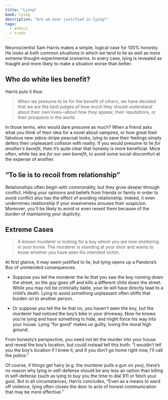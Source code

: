 ```yaml
---
title: "Lying"
book: lying
description: "Are we ever justified in lying?"
tags:
  - ethics
  - truth
---
```


Neuroscientist Sam Harris makes a simple, logical case for 100% honesty. He looks at both common situations in which we tend to lie as well as more extreme thought-experimental scenarios. In every case, lying is revealed as fraught and more likely to make a situation worse than better.

## Who do white lies benefit?

Harris puts it thus:

> When we presume to lie for the benefit of others, we have decided that we are the best judges of how much they should understand about their own lives—about how they appear, their reputations, or their prospects in the world.

In those terms, who would dare presume as much? When a friend asks what you think of their idea for a novel about vampires, or how great their fabulous new zebra-stripe peacoat looks, lying to save their feelings simply defers their unpleasant collision with reality. If you would presume to lie *for another’s benefit*, then it’s quite clear that honesty is more beneficial. More often, white lies are *for our own benefit*, to avoid some social discomfort at the expense of another.

## “To lie is to recoil from relationship”

Relationships often begin with commonality, but they grow deeper through conflict. Hiding your opinions and beliefs from friends or family in order to avoid conflict also has the effect of avoiding relationship. Indeed, it even undermines relationship if your evasiveness arouses their suspicion. Moreover, you’ll be likely to avoid or even resent them because of the burden of maintaining your duplicity.

## Extreme Cases

> A known murderer is looking for a boy whom you are now sheltering in your home. The murderer is standing at your door and wants to know whether you have seen his intended victim.

At first glance, it may seem justified to lie, but lying opens up a Pandora’s Box of unintended consequences.

* Suppose you tell the murderer the lie that you saw the boy running down the street, so the guy goes off and kills a different child down the street. While you may not be criminally liable, your lie will have directly lead to a child’s death. Lying to avoid something unpleasant often shifts that burden on to another person.

* Or suppose you tell the lie that no, you haven’t seen the boy, but the murderer had noticed the boy’s bike in your driveway. Now he knows you’re lying and have something to hide, and might force his way into your house. Lying “for good” makes us guilty, losing the moral high ground.

From honesty’s perspective, you need not let the murder into your house and reveal the boy’s location, but could instead tell this truth: “I wouldn’t tell you the boy’s location if I knew it, and if you don’t go home right now, I’ll call the police.”

Of course, if things get hairy (e.g. the murderer pulls a gun on you), there’s no reason why lying in self-defense should be any less an option than killing in self-defense (such as lying to buy you the time to dial 911 or fetch your gun). But in all circumstances, Harris concludes, “Even as a means to ward off violence, lying often closes the door to acts of honest communication that may be more effective.”